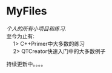 # MyFiles
*个人的所有小项目和练习.*</br>
至今为止有:</br>
&ensp;&ensp; 1> C++Primer中大多数的练习</br>
&ensp;&ensp; 2> QTCreator快速入门中的大多数例子</br>

持续更新中。。。。</br>
